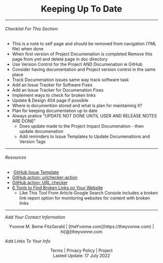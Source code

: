 
<h1 align="center">Keeping Up To Date</h1>

---

###### _Checklist For This Section:_  

- This is a note to self page and should be removed from navigation (YML file) when done
- When first version of Project Documenation is completed Remove this page from yml and delete page in doc directory
- Use Version Control for the Project AND Documenation  ie GitHub
- Consider having documentation and Project version control in the same place
- Track Documenation issues same way track software task
- Add an Issue Tracker for Software Fixes
- Add an Issue Tracker for Documenation Fixes
- Implement ways to check for broken links
- Update & Design 404 page if possible
- Where is documention stored and what is plan for maintaining it?
- Plan for keeping documentation up to date
- Always pratice "UPDATE NOT DONE  UNTIL USER AND RELEASE NOTES ARE DONE"
    - Does update made to the Project Impact Documenation - then update documenation
    - Add reminders to Issue Templates to Update Documenations and Version Tags




---
###### Resources
-  [GitHub Issue Template](https://docs.github.com/en/communities/using-templates-to-encourage-useful-issues-and-pull-requests/configuring-issue-templates-for-your-repository) 
-   [GitHub action: urlchecker-action](https://github.com/marketplace/actions/urlchecker-action)
-   [GitHub action: URL checker](https://github.com/marketplace/actions/url-checker)
- [6 Tools to Find Broken Links on Your Website](https://www.outlookstudios.com/tools-to-find-broken-links-on-your-website/) 
    - Like This Tool From Article Google Search Console  includes a broken link report option for monitoring websites for content with broken links


---
_Add Your Contact Information_
<center>Yvonne M. Beine FitzGerald | [theYvonne.com](https://theyvonne.com) | hi[@]theyvonne.com </center>  

_Add Links To Your Info_

<center>Terms | Privacy Policy | Project </center>

<center>Lasted Update: 17 July 2022 </center>


